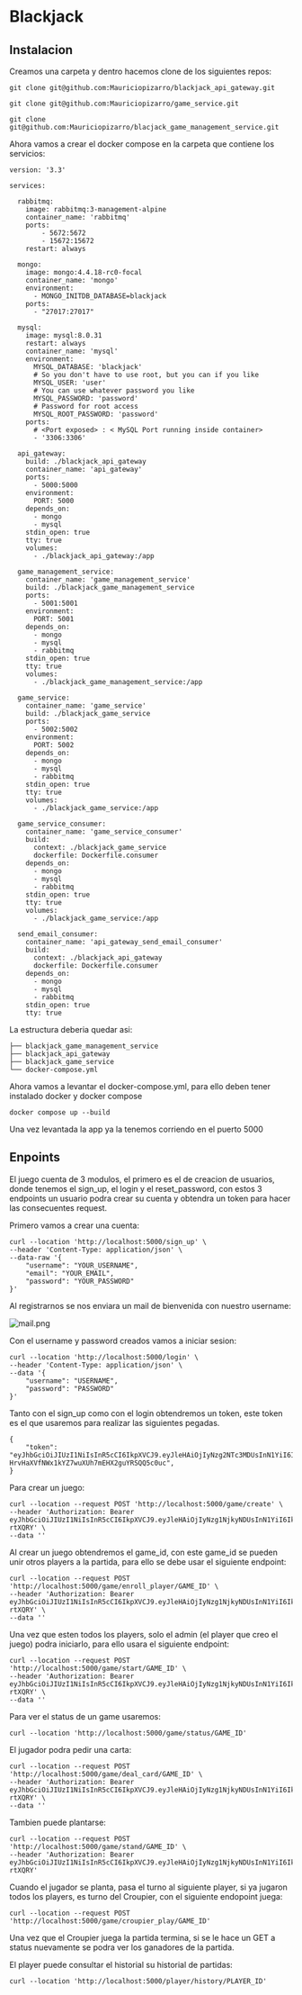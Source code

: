 # Blackjack

## Instalacion

Creamos una carpeta y dentro hacemos clone de los siguientes repos:

    git clone git@github.com:Mauriciopizarro/blackjack_api_gateway.git

    git clone git@github.com:Mauriciopizarro/game_service.git

    git clone git@github.com:Mauriciopizarro/blacjack_game_management_service.git

Ahora vamos a crear el docker compose en la carpeta que contiene los servicios:

    version: '3.3'
    
    services:
    
      rabbitmq:
        image: rabbitmq:3-management-alpine
        container_name: 'rabbitmq'
        ports:
            - 5672:5672
            - 15672:15672
        restart: always
      
      mongo:
        image: mongo:4.4.18-rc0-focal
        container_name: 'mongo'
        environment:
          - MONGO_INITDB_DATABASE=blackjack
        ports:
          - "27017:27017"
    
      mysql:
        image: mysql:8.0.31
        restart: always
        container_name: 'mysql'
        environment:
          MYSQL_DATABASE: 'blackjack'
          # So you don't have to use root, but you can if you like
          MYSQL_USER: 'user'
          # You can use whatever password you like
          MYSQL_PASSWORD: 'password'
          # Password for root access
          MYSQL_ROOT_PASSWORD: 'password'
        ports:
          # <Port exposed> : < MySQL Port running inside container>
          - '3306:3306'
      
      api_gateway:
        build: ./blackjack_api_gateway
        container_name: 'api_gateway'
        ports:
          - 5000:5000
        environment:
          PORT: 5000
        depends_on:
          - mongo
          - mysql
        stdin_open: true
        tty: true
        volumes:
          - ./blackjack_api_gateway:/app
          
      game_management_service:
        container_name: 'game_management_service'
        build: ./blackjack_game_management_service
        ports:
          - 5001:5001
        environment:
          PORT: 5001
        depends_on:
          - mongo
          - mysql
          - rabbitmq
        stdin_open: true
        tty: true
        volumes:
          - ./blackjack_game_management_service:/app
     
      game_service:
        container_name: 'game_service'
        build: ./blackjack_game_service
        ports:
          - 5002:5002
        environment:
          PORT: 5002
        depends_on:
          - mongo
          - mysql
          - rabbitmq
        stdin_open: true
        tty: true
        volumes:
          - ./blackjack_game_service:/app      
      
      game_service_consumer:
        container_name: 'game_service_consumer'
        build:
          context: ./blackjack_game_service
          dockerfile: Dockerfile.consumer
        depends_on:
          - mongo
          - mysql
          - rabbitmq
        stdin_open: true
        tty: true
        volumes:
          - ./blackjack_game_service:/app
      
      send_email_consumer:
        container_name: 'api_gateway_send_email_consumer'
        build:
          context: ./blackjack_api_gateway
          dockerfile: Dockerfile.consumer
        depends_on:
          - mongo
          - mysql
          - rabbitmq
        stdin_open: true
        tty: true

  
La estructura deberia quedar asi:

    ├── blackjack_game_management_service
    ├── blackjack_api_gateway
    ├── blackjack_game_service
    └── docker-compose.yml

Ahora vamos a levantar el docker-compose.yml, para ello deben tener instalado docker y docker compose

    docker compose up --build

Una vez levantada la app ya la tenemos corriendo en el puerto 5000


## Enpoints

El juego cuenta de 3 modulos, el primero es el de creacion de usuarios, donde tenemos el sign_up, el login y el reset_password, con estos 3 endpoints un usuario podra crear su cuenta y obtendra un token para hacer las consecuentes request.


Primero vamos a crear una cuenta:

    curl --location 'http://localhost:5000/sign_up' \
    --header 'Content-Type: application/json' \
    --data-raw '{
        "username": "YOUR_USERNAME",
        "email": "YOUR_EMAIL",
        "password": "YOUR_PASSWORD"
    }'

Al registrarnos se nos enviara un mail de bienvenida con nuestro username:

![mail.png](.src%2Fmail.png)

Con el username y password creados vamos a iniciar sesion:

    curl --location 'http://localhost:5000/login' \
    --header 'Content-Type: application/json' \
    --data '{
        "username": "USERNAME",
        "password": "PASSWORD"
    }'

Tanto con el sign_up como con el login obtendremos un token, este token es el que usaremos para realizar las siguientes pegadas.

    {
        "token": "eyJhbGciOiJIUzI1NiIsInR5cCI6IkpXVCJ9.eyJleHAiOjIyNzg2NTc3MDUsInN1YiI6Ik1hdXJpIn0.Mf7-HrvHaXVfNWx1kYZ7wuXUh7mEHX2guYRSQQ5c0uc",
    }

Para crear un juego:

    curl --location --request POST 'http://localhost:5000/game/create' \
    --header 'Authorization: Bearer eyJhbGciOiJIUzI1NiIsInR5cCI6IkpXVCJ9.eyJleHAiOjIyNzg1NjkyNDUsInN1YiI6IkFkcmk5NyJ9.YQmjojuVZGG0YRZ4mYABACgqoz5yJVAvxF21-rtXQRY' \
    --data ''

Al crear un juego obtendremos el game_id, con este game_id se pueden unir otros players a la partida, para ello se debe usar el siguiente endpoint:

    curl --location --request POST 'http://localhost:5000/game/enroll_player/GAME_ID' \
    --header 'Authorization: Bearer eyJhbGciOiJIUzI1NiIsInR5cCI6IkpXVCJ9.eyJleHAiOjIyNzg1NjkyNDUsInN1YiI6IkFkcmk5NyJ9.YQmjojuVZGG0YRZ4mYABACgqoz5yJVAvxF21-rtXQRY' \
    --data ''

Una vez que esten todos los players, solo el admin (el player que creo el juego) podra iniciarlo, para ello usara el siguiente endpoint:

    curl --location --request POST 'http://localhost:5000/game/start/GAME_ID' \
    --header 'Authorization: Bearer eyJhbGciOiJIUzI1NiIsInR5cCI6IkpXVCJ9.eyJleHAiOjIyNzg1NjkyNDUsInN1YiI6IkFkcmk5NyJ9.YQmjojuVZGG0YRZ4mYABACgqoz5yJVAvxF21-rtXQRY' \
    --data ''

Para ver el status de un game usaremos:

    curl --location 'http://localhost:5000/game/status/GAME_ID'

El jugador podra pedir una carta:

    curl --location --request POST 'http://localhost:5000/game/deal_card/GAME_ID' \
    --header 'Authorization: Bearer eyJhbGciOiJIUzI1NiIsInR5cCI6IkpXVCJ9.eyJleHAiOjIyNzg1NjkyNDUsInN1YiI6IkFkcmk5NyJ9.YQmjojuVZGG0YRZ4mYABACgqoz5yJVAvxF21-rtXQRY' \
    --data ''

Tambien puede plantarse:

    curl --location --request POST 'http://localhost:5000/game/stand/GAME_ID' \
    --header 'Authorization: Bearer eyJhbGciOiJIUzI1NiIsInR5cCI6IkpXVCJ9.eyJleHAiOjIyNzg1NjkyNDUsInN1YiI6IkFkcmk5NyJ9.YQmjojuVZGG0YRZ4mYABACgqoz5yJVAvxF21-rtXQRY'

Cuando el jugador se planta, pasa el turno al siguiente player, si ya jugaron todos los players, es turno del Croupier, con el siguiente endopoint juega:

    curl --location --request POST 'http://localhost:5000/game/croupier_play/GAME_ID'

Una vez que el Croupier juega la partida termina, si se le hace un GET a status nuevamente se podra ver los ganadores de la partida.

El player puede consultar el historial su historial de partidas:

    curl --location 'http://localhost:5000/player/history/PLAYER_ID'

